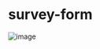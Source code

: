 # survey-form
![image](https://github.com/user-attachments/assets/706a546f-4c10-4dde-a568-83a46933af28)
